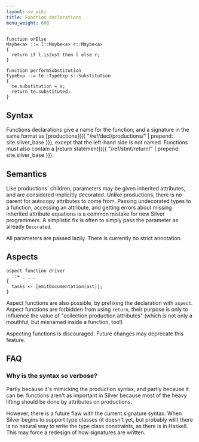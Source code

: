 ```yaml
---
layout: sv_wiki
title: Function declarations
menu_weight: 600
---
```



```
function orElse
Maybe<a> ::= l::Maybe<a> r::Maybe<a>
{
  return if l.isJust then l else r;
}

function performSubstitution
TypeExp ::= te::TypeExp s::Substitution
{
  te.substitution = s;
  return te.substituted;
}
```

## Syntax

Functions declarations give a name for the function, and a signature in the same format as [productions]({{ "/ref/decl/productions/" | prepend: site.silver_base }}), except that the left-hand side is not named. Functions must also contain a [return statement]({{ "/ref/stmt/return/" | prepend: site.silver_base }}).

## Semantics

Like productions' children, parameters may be given inherited attributes, and are considered implicitly decorated. Unlike productions, there is no parent for autocopy attributes to come from. Passing undecorated types to a function, accessing an attribute, and getting errors about missing inherited attribute equations is a common mistake for new Silver programmers. A simplistic fix is often to simply pass the parameter as already `Decorated`.

All parameters are passed lazily. There is currently no strict annotation.

## Aspects

```
aspect function driver
_ ::= _ _ _
{
  tasks <- [emitDocumentation(ast)];
}
```

Aspect functions are also possible, by prefixing the declaration with `aspect`. Aspect functions are forbidden from using `return`, their purpose is only to influence the value of "collection production attributes" (which is not only a mouthful, but misnamed inside a function, too!)

Aspecting functions is discouraged. Future changes may deprecate this feature.

## FAQ

### Why is the syntax so verbose?

Partly because it's mimicking the production syntax, and partly because it can be: functions aren't as important in Silver because most of the heavy lifting should be done by attributes on productions.

However, there is a future flaw with the current signature syntax. When Silver begins to support type classes (it doesn't yet, but probably will) there is no natural way to write the type class constraints, as there is in Haskell.  This may force a redesign of how signatures are written.
